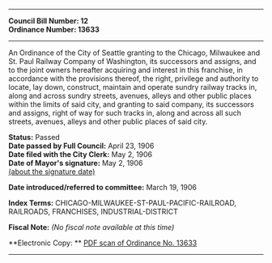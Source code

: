 * * * * *  
  
**Council Bill Number: [](#h0)[](#h2)12**   
**Ordinance Number: 13633**  
  
* * * * *  
  
An Ordinance of the City of Seattle granting to the Chicago, Milwaukee and St. Paul Railway Company of Washington, its successors and assigns, and to the joint owners hereafter acquiring and interest in this franchise, in accordance with the provisions thereof, the right, privilege and authority to locate, lay down, construct, maintain and operate sundry railway tracks in, along and across sundry streets, avenues, alleys and other public places within the limits of said city, and granting to said company, its successors and assigns, right of way for such tracks in, along and across all such streets, avenues, alleys and other public places of said city.  
  
**Status:** Passed   
**Date passed by Full Council:** April 23, 1906   
**Date filed with the City Clerk:** May 2, 1906   
**Date of Mayor's signature:** May 2, 1906   
[(about the signature date)](/~public/approvaldate.htm)   
  
  
**Date introduced/referred to committee:** March 19, 1906   
  
**Index Terms:** CHICAGO-MILWAUKEE-ST-PAUL-PACIFIC-RAILROAD, RAILROADS, FRANCHISES, INDUSTRIAL-DISTRICT  
  
**Fiscal Note:** *(No fiscal note available at this time)*  
  
**Electronic Copy: ** [PDF scan of Ordinance No. 13633](/~archives/Ordinances/Ord_13633.pdf)  
  
* * * * *  

